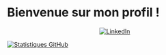 # Bienvenue sur mon profil !

<p align="center">
  <a href="https://www.linkedin.com/in/lucie-andres?utm_source=share&utm_campaign=share_via&utm_content=profile&utm_medium=ios_app">
    <img src="https://img.shields.io/badge/LinkedIn-Profile-blue?style=social&logo=linkedin" alt="LinkedIn">
  </a>
</p>

[![Statistiques GitHub](https://github-readme-stats.vercel.app/api?username=lucieandres&show_icons=true&theme=radical)](https://github.com/lucieandres)


<!--
**lucieandres/lucieandres** is a ✨ _special_ ✨ repository because its `README.md` (this file) appears on your GitHub profile.

Here are some ideas to get you started:

- 🔭 I’m currently working on ...
- 🌱 I’m currently learning ...
- 👯 I’m looking to collaborate on ...
- 🤔 I’m looking for help with ...
- 💬 Ask me about ...
- 📫 How to reach me: ...
- 😄 Pronouns: ...
- ⚡ Fun fact: ...
-->

